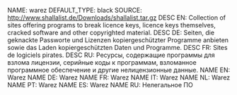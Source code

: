 NAME:   warez
DEFAULT_TYPE: black
SOURCE: http://www.shallalist.de/Downloads/shallalist.tar.gz
DESC EN: Collection of sites offering programs to break licence keys, licence keys themselves, cracked software and other copyrighted material.
DESC DE: Seiten, die geknackte Passworte und Lizenzen kopiergeschützter Programme anbieten sowie das Laden kopiergeschützten Daten und Programme.
DESC FR: Sites de logiciels pirates.
DESC RU: Ресурсы, содержащие программы для взлома лицензии, серийные коды к программам, взломанное программное обеспечение и другие нелицензионные данные.
NAME EN: Warez
NAME DE: Warez
NAME FR: Warez
NAME IT: Warez
NAME NL: Warez
NAME PT: Warez
NAME ES: Warez
NAME RU: Нелегальное ПО

